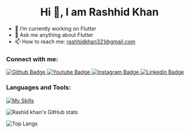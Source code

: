  <h1 align="center">Hi 👋, I am Rashhid Khan</h1>

- 🔭 I’m currently working on Flutter
- 💬 Ask me anything about Flutter 
- 📫 How to reach me: rashhidkhan321@gmail.com
  
### Connect with me:
<div id="badges">
  <a href="https://github.com/Rashidkhan321">
    <img src="https://img.shields.io/badge/Github-white?style=for-the-badge&logo=Github&logoColor=black" alt="Github Badge"/>
  </a>
  <a href="https://www.youtube.com/channel/UCzlRZkmkjKgnXFkP1NeeHxg">
    <img src="https://img.shields.io/badge/YouTube-red?style=for-the-badge&logo=youtube&logoColor=dark" alt="Youtube Badge"/>
  </a>
   <a href="https://www.instagram.com/axif_taj">
    <img src="https://img.shields.io/badge/Instagram-purple?style=for-the-badge&logo=instagram&logoColor=white" alt="Instagram Badge"/>
  </a>
   <a href="linkedin.com/in/rashhid-khan-005182278">
    <img src="https://img.shields.io/badge/Linkedin-blue?style=for-the-badge&logo=linkedin&logoColor=white" alt="Linkedin Badge"/>
  </a>
  
</div>

### Languages and Tools:
[![My Skills](https://skillicons.dev/icons?i=flutter,dart,firebase,github,git,postman&perline=5)](https://skillicons.dev)

![Rashid khan's GitHub stats](https://github-readme-stats.vercel.app/api?username=Rashidkhan321&show_icons=true&theme=dark)

![Top Langs](https://github-readme-stats.vercel.app/api/top-langs/?username=Rashidkhan321&theme=dark)


<br>
